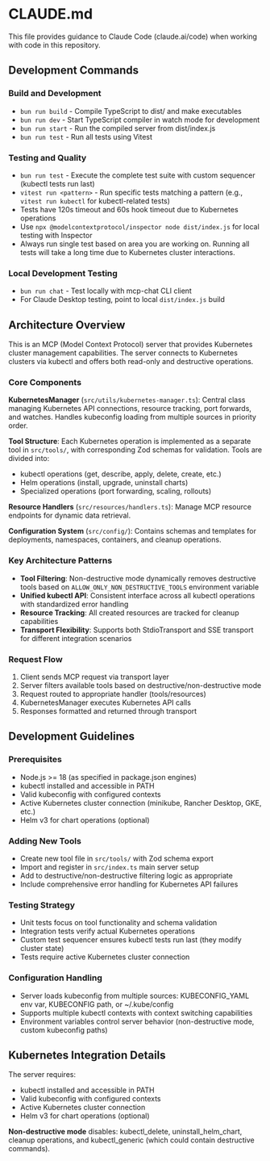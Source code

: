 # CLAUDE.md

This file provides guidance to Claude Code (claude.ai/code) when working with code in this repository.

## Development Commands

### Build and Development

- `bun run build` - Compile TypeScript to dist/ and make executables
- `bun run dev` - Start TypeScript compiler in watch mode for development
- `bun run start` - Run the compiled server from dist/index.js
- `bun run test` - Run all tests using Vitest

### Testing and Quality

- `bun run test` - Execute the complete test suite with custom sequencer (kubectl tests run last)
- `vitest run <pattern>` - Run specific tests matching a pattern (e.g., `vitest run kubectl` for kubectl-related tests)
- Tests have 120s timeout and 60s hook timeout due to Kubernetes operations
- Use `npx @modelcontextprotocol/inspector node dist/index.js` for local testing with Inspector
- Always run single test based on area you are working on. Running all tests will take a long time due to Kubernetes cluster interactions.

### Local Development Testing

- `bun run chat` - Test locally with mcp-chat CLI client
- For Claude Desktop testing, point to local `dist/index.js` build

## Architecture Overview

This is an MCP (Model Context Protocol) server that provides Kubernetes cluster management capabilities. The server connects to Kubernetes clusters via kubectl and offers both read-only and destructive operations.

### Core Components

**KubernetesManager** (`src/utils/kubernetes-manager.ts`): Central class managing Kubernetes API connections, resource tracking, port forwards, and watches. Handles kubeconfig loading from multiple sources in priority order.

**Tool Structure**: Each Kubernetes operation is implemented as a separate tool in `src/tools/`, with corresponding Zod schemas for validation. Tools are divided into:

- kubectl operations (get, describe, apply, delete, create, etc.)
- Helm operations (install, upgrade, uninstall charts)
- Specialized operations (port forwarding, scaling, rollouts)

**Resource Handlers** (`src/resources/handlers.ts`): Manage MCP resource endpoints for dynamic data retrieval.

**Configuration System** (`src/config/`): Contains schemas and templates for deployments, namespaces, containers, and cleanup operations.

### Key Architecture Patterns

- **Tool Filtering**: Non-destructive mode dynamically removes destructive tools based on `ALLOW_ONLY_NON_DESTRUCTIVE_TOOLS` environment variable
- **Unified kubectl API**: Consistent interface across all kubectl operations with standardized error handling
- **Resource Tracking**: All created resources are tracked for cleanup capabilities
- **Transport Flexibility**: Supports both StdioTransport and SSE transport for different integration scenarios

### Request Flow

1. Client sends MCP request via transport layer
2. Server filters available tools based on destructive/non-destructive mode
3. Request routed to appropriate handler (tools/resources)
4. KubernetesManager executes Kubernetes API calls
5. Responses formatted and returned through transport

## Development Guidelines

### Prerequisites

- Node.js >= 18 (as specified in package.json engines)
- kubectl installed and accessible in PATH
- Valid kubeconfig with configured contexts
- Active Kubernetes cluster connection (minikube, Rancher Desktop, GKE, etc.)
- Helm v3 for chart operations (optional)

### Adding New Tools

- Create new tool file in `src/tools/` with Zod schema export
- Import and register in `src/index.ts` main server setup
- Add to destructive/non-destructive filtering logic as appropriate
- Include comprehensive error handling for Kubernetes API failures

### Testing Strategy

- Unit tests focus on tool functionality and schema validation
- Integration tests verify actual Kubernetes operations
- Custom test sequencer ensures kubectl tests run last (they modify cluster state)
- Tests require active Kubernetes cluster connection

### Configuration Handling

- Server loads kubeconfig from multiple sources: KUBECONFIG_YAML env var, KUBECONFIG path, or ~/.kube/config
- Supports multiple kubectl contexts with context switching capabilities
- Environment variables control server behavior (non-destructive mode, custom kubeconfig paths)

## Kubernetes Integration Details

The server requires:

- kubectl installed and accessible in PATH
- Valid kubeconfig with configured contexts
- Active Kubernetes cluster connection
- Helm v3 for chart operations (optional)

**Non-destructive mode** disables: kubectl_delete, uninstall_helm_chart, cleanup operations, and kubectl_generic (which could contain destructive commands).
